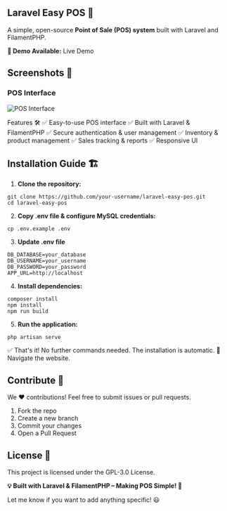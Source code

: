 ## Laravel Easy POS 🎉


A simple, open-source **Point of Sale (POS) system** built with Laravel and FilamentPHP.


**🚀 Demo Available:** Live Demo

## **Screenshots** 📸  

### **POS Interface**  
![POS Interface](https://raw.githubusercontent.com/your-username/laravel-easy-pos/main/laravel-easy-pos.png)  

Features 🛠️
✅ Easy-to-use POS interface
✅ Built with Laravel & FilamentPHP
✅ Secure authentication & user management
✅ Inventory & product management
✅ Sales tracking & reports
✅ Responsive UI

## Installation Guide 🏗️

1. **Clone the repository:**

```shell
git clone https://github.com/your-username/laravel-easy-pos.git
cd laravel-easy-pos

```
2. **Copy .env file & configure MySQL credentials:**

```shell
cp .env.example .env

```

3. **Update .env file**

```shell
DB_DATABASE=your_database
DB_USERNAME=your_username
DB_PASSWORD=your_password
APP_URL=http://localhost

```

4. **Install dependencies:**

```shell
composer install
npm install
npm run build
```

5. **Run the application:**

```shell
php artisan serve
```

✅ That's it! No further commands needed. The installation is automatic. 🎉 
Navigate the website. 


## Contribute 🤝
We ❤️ contributions! Feel free to submit issues or pull requests.

1. Fork the repo
2. Create a new branch
3. Commit your changes
4. Open a Pull Request
 

## License 📜
This project is licensed under the GPL-3.0 License.


**💡 Built with Laravel & FilamentPHP – Making POS Simple! 🚀**

Let me know if you want to add anything specific! 😃